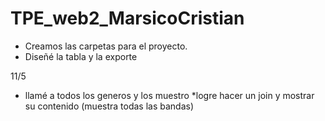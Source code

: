 # TPE_web2_MarsicoCristian

* Creamos las carpetas para el proyecto.
* Diseñé la tabla y la exporte

11/5
* llamé a todos los generos y los muestro 
*logre hacer un join y mostrar su contenido (muestra todas las bandas)